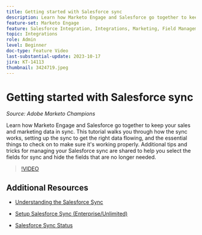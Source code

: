 ```yaml
---
title: Getting started with Salesforce sync
description: Learn how Marketo Engage and Salesforce go together to keep your sales and marketing data in sync. This tutorial walks you through how the sync works, setting up the sync to get the right data flowing, and the essential things to check on to make sure it's working properly. 
feature-set: Marketo Engage
feature: Salesforce Integration, Integrations, Marketing, Field Management, Administration
topic: Integrations
role: Admin
level: Beginner
doc-type: Feature Video
last-substantial-update: 2023-10-17
jira: KT-14113
thumbnail: 3424719.jpeg
---
```


# Getting started with Salesforce sync

*Source: Adobe Marketo Champions*

Learn how Marketo Engage and Salesforce go together to keep your sales and marketing data in sync. This tutorial walks you through how the sync works, setting up the sync to get the right data flowing, and the essential things to check on to make sure it's working properly. Additional tips and tricks for managing your Salesforce sync are shared to help you select the fields for sync and hide the fields that are no longer needed.

>[!VIDEO](https://video.tv.adobe.com/v/3424719/?learn=on)

## Additional Resources

* [Understanding the Salesforce Sync](https://experienceleague.adobe.com/docs/marketo/using/product-docs/crm-sync/salesforce-sync/understanding-the-salesforce-sync.html)

* [Setup Salesforce Sync (Enterprise/Unlimited)](https://experienceleague.adobe.com/docs/marketo/using/product-docs/crm-sync/salesforce-sync/setup/enterprise-unlimited-edition/step-1-of-3-add-marketo-fields-to-salesforce-enterprise-unlimited.html?lang=en)

* [Salesforce Sync Status](https://experienceleague.adobe.com/docs/marketo/using/product-docs/crm-sync/salesforce-sync/salesforce-sync-status.html)
